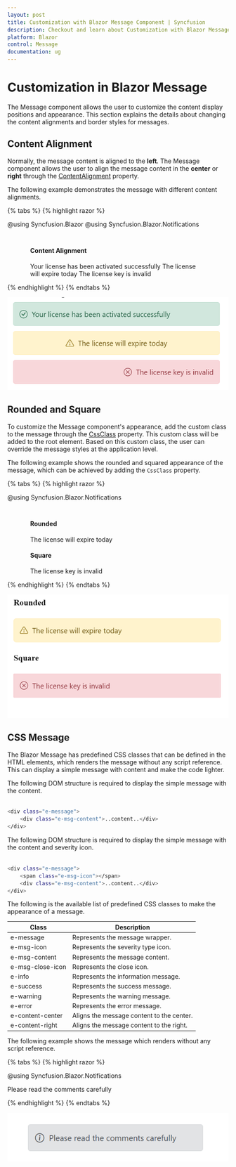 ```yaml
---
layout: post
title: Customization with Blazor Message Component | Syncfusion
description: Checkout and learn about Customization with Blazor Message component in Blazor Server App and Blazor WebAssembly App.
platform: Blazor
control: Message
documentation: ug
---
```


# Customization in Blazor Message

The Message component allows the user to customize the content display positions and appearance. This section explains the details about changing the content alignments and border styles for messages.

## Content Alignment

Normally, the message content is aligned to the **left**. The Message component allows the user to align the message content in the **center** or **right** through the [ContentAlignment](https://help.syncfusion.com/cr/blazor/Syncfusion.Blazor.Notifications.SfMessage.html#Syncfusion_Blazor_Notifications_SfMessage_ContentAlignment) property.

The following example demonstrates the message with different content alignments.

{% tabs %}
{% highlight razor %}

@using Syncfusion.Blazor
@using Syncfusion.Blazor.Notifications

<div class="msg-custom-section">
  <div class="content-section">
    <h4>Content Alignment</h4>
    <SfMessage Severity="MessageSeverity.Success">Your license has been activated successfully</SfMessage>
    <SfMessage Severity="MessageSeverity.Warning" ContentAlignment="HorizontalAlign.Center">The license will expire today</SfMessage>
    <SfMessage Severity="MessageSeverity.Error" ContentAlignment="HorizontalAlign.Right">The license key is invalid</SfMessage>
  </div>
</div>
<style>
  .msg-custom-section .content-section {
    margin: 0 auto;
    max-width: 400px;
    padding-top: 10px;
  }

  .msg-custom-section .e-message {
    margin: 10px 0;
  }
</style>
    
{% endhighlight %}
{% endtabs %}

![Message Content Alignment](./images/message-content-alignment.png)

## Rounded and Square

To customize the Message component's appearance, add the custom class to the message through the [CssClass](https://help.syncfusion.com/cr/blazor/Syncfusion.Blazor.Notifications.SfMessage.html#Syncfusion_Blazor_Notifications_SfMessage_CssClass) property. This custom class will be added to the root element. Based on this custom class, the user can override the message styles at the application level.

The following example shows the rounded and squared appearance of the message, which can be achieved by adding the `CssClass` property.

{% tabs %}
{% highlight razor %}

@using Syncfusion.Blazor.Notifications

<div class="msg-custom-section">
  <div class="content-section">
  <h4>Rounded</h4>
    <SfMessage Severity="MessageSeverity.Warning" ContentAlignment="HorizontalAlign.Center" CssClass="rounded">The license will expire today</SfMessage>
    <h4>Square</h4>
    <SfMessage Severity="MessageSeverity.Error" ContentAlignment="HorizontalAlign.Right" CssClass="square">The license key is invalid</SfMessage>
  </div>
</div>
<style>
  .msg-custom-section .content-section {
    margin: 0 auto;
    max-width: 400px;
    padding-top: 10px;
  }

  .msg-custom-section .e-message {
    margin: 10px 0;
  }

  .msg-custom-section .e-message.rounded {
    border-radius: 5px;
  }

  .msg-custom-section .e-message.square {
    border-radius: 1px;
  }
</style>
    
{% endhighlight %}
{% endtabs %}

![Message Custom Appearance](./images/message-rounded-square.png)

## CSS Message

The Blazor Message has predefined CSS classes that can be defined in the HTML elements, which renders the message without any script reference. This can display a simple message with content and make the code lighter.

The following DOM structure is required to display the simple message with the content.

```bash

<div class="e-message">
    <div class="e-msg-content">..content..</div>
</div>

```

The following DOM structure is required to display the simple message with the content and severity icon.

```bash

<div class="e-message">
    <span class="e-msg-icon"></span>
    <div class="e-msg-content">..content..</div>
</div>

```

The following is the available list of predefined CSS classes to make the appearance of a message.

| Class | Description |
| -------- | -------- |
| e-message | Represents the message wrapper. |
| e-msg-icon | Represents the severity type icon. |
| e-msg-content | Represents the message content. |
| e-msg-close-icon | Represents the close icon. |
| e-info | Represents the information message. |
| e-success | Represents the success message. |
| e-warning | Represents the warning message. |
| e-error | Represents the error message. |
| e-content-center | Aligns the message content to the center. |
| e-content-right | Aligns the message content to the right. |

The following example shows the message which renders without any script reference.

{% tabs %}
{% highlight razor %}

@using Syncfusion.Blazor.Notifications

<div class="msg-default">
    <div id="msg" class="e-message" role="alert">
      <span class="e-msg-icon"></span>
      <div class="e-msg-content">Please read the comments carefully</div>
    </div>
  </div>
<style>
  .msg-custom-section .content-section {
    margin: 0 auto;
    max-width: 400px;
    padding-top: 10px;
  }

  .msg-custom-section .e-message {
    margin: 10px 0;
  }

  .msg-custom-section .e-message.rounded {
    border-radius: 5px;
  }

  .msg-custom-section .e-message.square {
    border-radius: 1px;
  }
</style>
    
{% endhighlight %}
{% endtabs %}

![Blazor Message Component](./images/message-default.PNG)